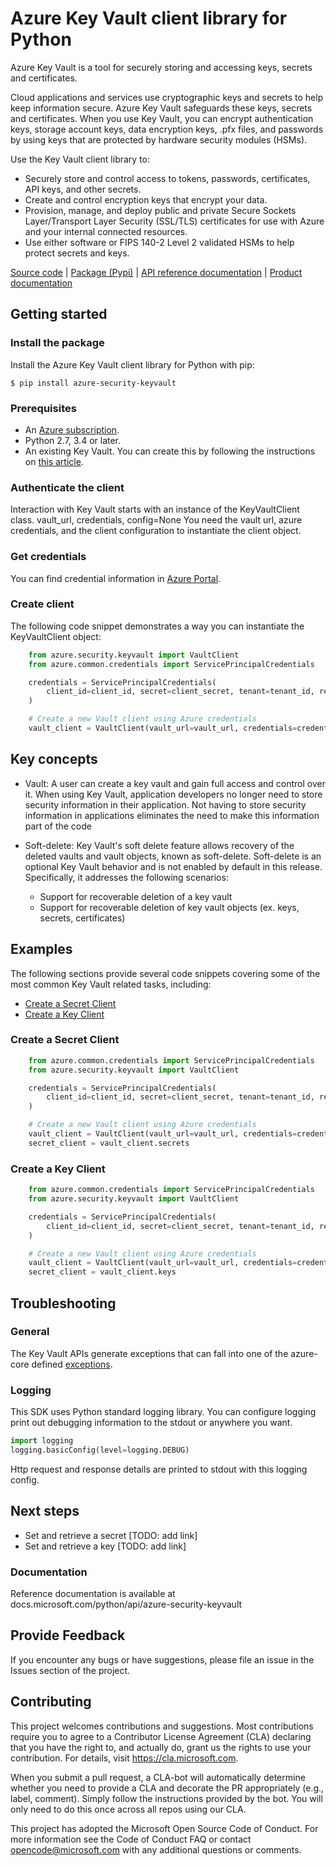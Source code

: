 # Azure Key Vault client library for Python
Azure Key Vault is a tool for securely storing and accessing keys, secrets and certificates.

Cloud applications and services use cryptographic keys and secrets to help keep information secure. Azure Key Vault safeguards these keys, secrets and certificates. When you use Key Vault, you can encrypt authentication keys, storage account keys, data encryption keys, .pfx files, and passwords by using keys that are protected by hardware security modules (HSMs).

Use the Key Vault client library to:

* Securely store and control access to tokens, passwords, certificates, API keys, and other secrets.
* Create and control encryption keys that encrypt your data.
* Provision, manage, and deploy public and private Secure Sockets Layer/Transport Layer Security (SSL/TLS) certificates for use with Azure and your internal connected resources.
* Use either software or FIPS 140-2 Level 2 validated HSMs to help protect secrets and keys.

[Source code](https://github.com/Azure/azure-sdk-for-python/tree/master/sdk/keyvault/azure-security-keyvault) | [Package (Pypi)](https://pypi.org/project/azure-security-keyvault/) | [API reference documentation](https://docs.microsoft.com/python/api/azure-security-keyvault) | [Product documentation](https://docs.microsoft.com/en-gb/azure/key-vault/)
## Getting started
### Install the package
Install the Azure Key Vault client library for Python with pip:


`$ pip install azure-security-keyvault
`

### Prerequisites
* An [Azure subscription](https://azure.microsoft.com/free/).
* Python 2.7, 3.4 or later.
* An existing Key Vault. You can create this by following the instructions on [this article](https://docs.microsoft.com/en-gb/azure/key-vault/quick-create-portal).

### Authenticate the client
Interaction with Key Vault starts with an instance of the KeyVaultClient class. vault_url, credentials, config=None You need the vault url, azure credentials, and the client configuration to instantiate the client object.

### Get credentials
You can find credential information in [Azure Portal](https://portal.azure.com/).

### Create client
The following code snippet demonstrates a way you can instantiate the KeyVaultClient object:
```python
    from azure.security.keyvault import VaultClient
    from azure.common.credentials import ServicePrincipalCredentials

    credentials = ServicePrincipalCredentials(
        client_id=client_id, secret=client_secret, tenant=tenant_id, resource="https://vault.azure.net"
    )

    # Create a new Vault client using Azure credentials
    vault_client = VaultClient(vault_url=vault_url, credentials=credentials)
```
## Key concepts
* Vault: A user can create a key vault and gain full access and control over it. When using Key Vault, application developers no longer need to store security information in their application. Not having to store security information in applications eliminates the need to make this information part of the code

* Soft-delete: Key Vault's soft delete feature allows recovery of the deleted vaults and vault objects, known as soft-delete. Soft-delete is an optional Key Vault behavior and is not enabled by default in this release.
Specifically, it addresses the following scenarios:

  * Support for recoverable deletion of a key vault
  * Support for recoverable deletion of key vault objects (ex. keys, secrets, certificates)

## Examples
The following sections provide several code snippets covering some of the most common Key Vault related tasks, including:
* [Create a Secret Client](https://github.com/Azure/azure-sdk-for-python/tree/master/sdk/keyvault/azure-security-keyvault#create-a-secret-client)
* [Create a Key Client](https://github.com/Azure/azure-sdk-for-python/tree/master/sdk/keyvault/azure-security-keyvault#create-a-key-client)

### Create a Secret Client
```python
    from azure.common.credentials import ServicePrincipalCredentials
    from azure.security.keyvault import VaultClient

    credentials = ServicePrincipalCredentials(
        client_id=client_id, secret=client_secret, tenant=tenant_id, resource="https://vault.azure.net"
    )

    # Create a new Vault client using Azure credentials
    vault_client = VaultClient(vault_url=vault_url, credentials=credentials)
    secret_client = vault_client.secrets
```

### Create a Key Client
```python
    from azure.common.credentials import ServicePrincipalCredentials
    from azure.security.keyvault import VaultClient

    credentials = ServicePrincipalCredentials(
        client_id=client_id, secret=client_secret, tenant=tenant_id, resource="https://vault.azure.net"
    )

    # Create a new Vault client using Azure credentials
    vault_client = VaultClient(vault_url=vault_url, credentials=credentials)
    secret_client = vault_client.keys
```

## Troubleshooting
### General
The Key Vault APIs generate exceptions that can fall into one of the azure-core defined [exceptions](https://github.com/Azure/azure-sdk-for-python/blob/master/sdk/core/azure-core/azure/core/exceptions.py).

### Logging
This SDK uses Python standard logging library. You can configure logging print out debugging information to the stdout or anywhere you want.

```python 
import logging
logging.basicConfig(level=logging.DEBUG)
```
Http request and response details are printed to stdout with this logging config.

## Next steps
* Set and retrieve a secret [TODO: add link]
* Set and retrieve a key [TODO: add link]

###  Documentation
Reference documentation is available at docs.microsoft.com/python/api/azure-security-keyvault

## Provide Feedback
If you encounter any bugs or have suggestions, please file an issue in the Issues section of the project.

## Contributing
This project welcomes contributions and suggestions. Most contributions require you to agree to a Contributor License Agreement (CLA) declaring that you have the right to, and actually do, grant us the rights to use your contribution. For details, visit https://cla.microsoft.com.

When you submit a pull request, a CLA-bot will automatically determine whether you need to provide a CLA and decorate the PR appropriately (e.g., label, comment). Simply follow the instructions provided by the bot. You will only need to do this once across all repos using our CLA.

This project has adopted the Microsoft Open Source Code of Conduct. For more information see the Code of Conduct FAQ or contact opencode@microsoft.com with any additional questions or comments.